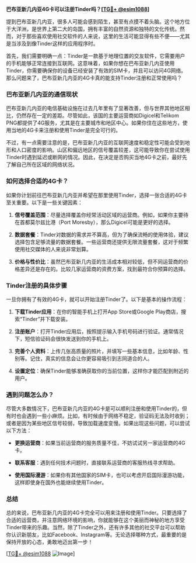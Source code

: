 **巴布亚新几内亚4G卡可以注册Tinder吗？[[TG💪+ @esim1088](https://t.me/s/esim1088)]**

提到巴布亚新几内亚，很多人可能会感到陌生，甚至有点摸不着头脑。这个地方位于大洋洲，是世界上第二大的岛国，拥有丰富的自然资源和独特的文化传统。然而，对于那些喜欢使用社交软件的人来说，这里的生活可能显得有些不便——尤其是当涉及到像Tinder这样的应用程序时。

首先，我们需要明确一点：Tinder是一款基于地理位置的交友软件，它需要用户的手机能够正常连接到互联网。这意味着，如果你想在巴布亚新几内亚使用Tinder，你需要确保你的设备已经安装了有效的SIM卡，并且可以访问4G网络。那么问题来了，巴布亚新几内亚的4G卡真的能支持Tinder注册和正常使用吗？

### 巴布亚新几内亚的通信现状

巴布亚新几内亚的电信基础设施在过去几年里有了显著改善，但与世界其他地区相比，仍然存在一定的差距。尽管如此，该国的主要运营商如Digicel和Telikom PNG都提供了4G服务，尤其是在主要城市和地区中心。如果你住在这些地方，使用当地的4G卡来注册和使用Tinder是完全可行的。

不过，有一点需要注意的是，巴布亚新几内亚的互联网速度和稳定性可能会受到地形和人口密度的影响。山区和偏远地区的信号覆盖较差，这可能导致你在尝试使用Tinder时遇到延迟或断网的情况。因此，在决定是否购买当地4G卡之前，最好先了解自己所在区域的网络状况。

### 如何选择合适的4G卡？

如果你计划前往巴布亚新几内亚并希望在那里使用Tinder，选择一张合适的4G卡至关重要。以下是一些关键因素：

1. **信号覆盖范围**：尽量选择覆盖你经常活动区域的运营商。例如，如果你主要待在首都莫尔兹比港（Port Moresby），那么Digicel可能是更好的选择。
   
2. **数据套餐**：Tinder对数据的需求并不算高，但为了确保流畅的使用体验，建议选择包含足够流量的数据套餐。一些运营商还提供无限流量套餐，这对于频繁使用社交媒体的人来说非常划算。

3. **价格与性价比**：虽然巴布亚新几内亚的生活成本相对较低，但不同运营商的价格差异还是存在的。比较几家运营商的资费方案，找到最符合你预算的选择。

### Tinder注册的具体步骤

一旦你拥有了有效的4G卡，就可以开始注册Tinder了。以下是基本的操作流程：

1. **下载Tinder应用**：在你的智能手机上打开App Store或Google Play商店，搜索“Tinder”并下载安装。
   
2. **注册账户**：打开Tinder应用后，按照提示输入手机号码进行验证。通常情况下，短信验证码会很快发送到你的手机上。

3. **完善个人资料**：上传几张高质量的照片，并填写一些基本信息，比如年龄、性别等。记住，真实的信息会让你更容易吸引到志同道合的人。

4. **设置定位**：确保Tinder能够准确获取你的当前位置，这样你才能匹配到附近的用户。

### 遇到问题怎么办？

尽管大多数情况下，巴布亚新几内亚的4G卡是可以顺利注册和使用Tinder的，但有时也会遇到一些小麻烦。比如，有时候由于网络不稳定，验证码无法及时收到；或者是因为某些地区信号较弱，导致加载速度变慢。如果出现这些问题，可以尝试以下方法：

- **更换运营商**：如果当前运营商的服务质量不佳，不妨试试另一家运营商的4G卡。
  
- **联系客服**：遇到任何技术问题时，直接联系运营商的客服热线寻求帮助。

- **使用国际漫游**：如果你有其他国家的SIM卡，也可以考虑开启国际漫游功能，这样即使身在国外也能继续使用Tinder。

### 总结

总的来说，巴布亚新几内亚的4G卡完全可以用来注册和使用Tinder。只要选择了合适的运营商，并注意网络环境的影响，你就能够在这个美丽而神秘的地方享受Tinder带来的乐趣。当然，除了Tinder之外，还有许多其他的社交平台可以帮助你认识新朋友，比如Facebook、Instagram等。无论选择哪种方式，最重要的是保持开放的心态，勇敢地迈出第一步！

[[TG💪+ @esim1088](https://t.me/s/esim1088) ![Image](https://i.postimg.cc/4NQfJmqS/Snipaste-2025-05-13-00-14-12.png)]